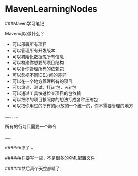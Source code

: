 # MavenLearningNodes
###Maven学习笔记

Maven可以做什么？

* 可以部署所有项目
* 可以管理所有开发版本
* 可以初始化数据库所有信息
* 可以构建你想要的项目结构
* 可以替你管理所有的依赖包
* 可以忽视不同IDE之间的差异
* 可以在一个地方管理所有的项目
* 可以编译，测试，打jar包、war包
* 可以通过工具快速检查项目的包依赖
* 可以把你的项目按照你的想法打成各种压缩包
* 可以把你用过的所有的jar放的一个统一的，你不需要管理的地方

。。。。。。

所有的行为只需要一个命令

。。。

######除了
。

######你要写一些，不是很多的XML配置文件

######然后真个天空都晴了
